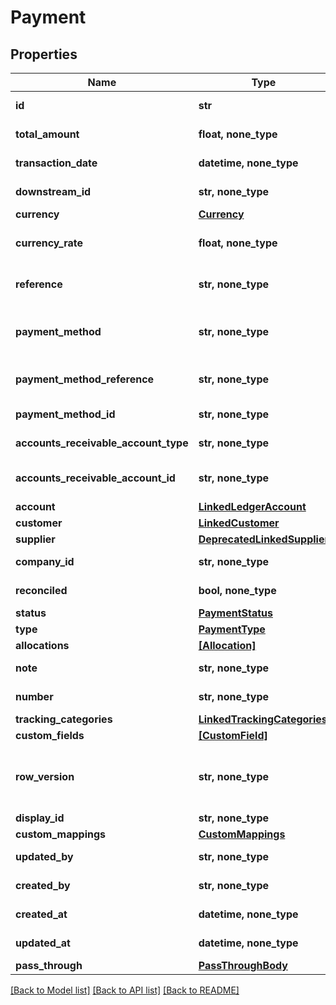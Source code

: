 # Payment


## Properties
Name | Type | Description | Notes
------------ | ------------- | ------------- | -------------
**id** | **str** | A unique identifier for an object. | [readonly] 
**total_amount** | **float, none_type** | The total amount of the transaction or record | 
**transaction_date** | **datetime, none_type** | The date of the transaction - YYYY:MM::DDThh:mm:ss.sTZD | 
**downstream_id** | **str, none_type** | The third-party API ID of original entity | [optional] [readonly] 
**currency** | [**Currency**](Currency.md) |  | [optional] 
**currency_rate** | **float, none_type** | Currency Exchange Rate at the time entity was recorded/generated. | [optional] 
**reference** | **str, none_type** | Optional transaction reference message ie: Debit remittance detail. | [optional] 
**payment_method** | **str, none_type** | Payment method used for the transaction, such as cash, credit card, bank transfer, or check | [optional] 
**payment_method_reference** | **str, none_type** | Optional reference message returned by payment method on processing | [optional] 
**payment_method_id** | **str, none_type** | A unique identifier for an object. | [optional] 
**accounts_receivable_account_type** | **str, none_type** | Type of accounts receivable account. | [optional] 
**accounts_receivable_account_id** | **str, none_type** | Unique identifier for the account to allocate payment to. | [optional] 
**account** | [**LinkedLedgerAccount**](LinkedLedgerAccount.md) |  | [optional] 
**customer** | [**LinkedCustomer**](LinkedCustomer.md) |  | [optional] 
**supplier** | [**DeprecatedLinkedSupplier**](DeprecatedLinkedSupplier.md) |  | [optional] 
**company_id** | **str, none_type** | The company or subsidiary id the transaction belongs to | [optional] 
**reconciled** | **bool, none_type** | Indicates if the transaction has been reconciled. | [optional] 
**status** | [**PaymentStatus**](PaymentStatus.md) |  | [optional] 
**type** | [**PaymentType**](PaymentType.md) |  | [optional] 
**allocations** | [**[Allocation]**](Allocation.md) |  | [optional] 
**note** | **str, none_type** | Note associated with the transaction | [optional] 
**number** | **str, none_type** | Number associated with the transaction | [optional] 
**tracking_categories** | [**LinkedTrackingCategories**](LinkedTrackingCategories.md) |  | [optional] 
**custom_fields** | [**[CustomField]**](CustomField.md) |  | [optional] 
**row_version** | **str, none_type** | A binary value used to detect updates to a object and prevent data conflicts. It is incremented each time an update is made to the object. | [optional] 
**display_id** | **str, none_type** | Id to be displayed. | [optional] 
**custom_mappings** | [**CustomMappings**](CustomMappings.md) |  | [optional] 
**updated_by** | **str, none_type** | The user who last updated the object. | [optional] [readonly] 
**created_by** | **str, none_type** | The user who created the object. | [optional] [readonly] 
**created_at** | **datetime, none_type** | The date and time when the object was created. | [optional] [readonly] 
**updated_at** | **datetime, none_type** | The date and time when the object was last updated. | [optional] [readonly] 
**pass_through** | [**PassThroughBody**](PassThroughBody.md) |  | [optional] 

[[Back to Model list]](../../README.md#documentation-for-models) [[Back to API list]](../../README.md#documentation-for-api-endpoints) [[Back to README]](../../README.md)


